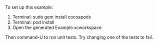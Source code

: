 To set up this example:

1. Terminal: sudo gem install cocoapods
2. Terminal: pod install
3. Open the generated Example.xcworkspace

Then command-U to run unit tests. Try changing one of the tests to fail.
